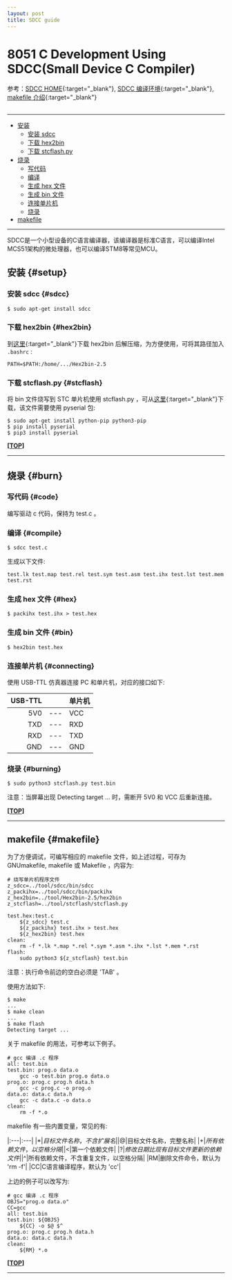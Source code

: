 ```yaml
---
layout: post
title: SDCC guide
---
```


# 8051 C Development Using SDCC(Small Device C Compiler)

参考：[SDCC HOME][ref1]{:target="_blank"}, [SDCC 编译环境][ref2]{:target="_blank"}, [makefile 介绍][ref3]{:target="_blank"}

[ref1]:http://sdcc.sourceforge.net/
[ref2]:https://www.cnblogs.com/zjutlitao/p/9292449.html
[ref3]:https://seisman.github.io/how-to-write-makefile/

<h2 id="top"></h2>

***

*   [安装](#setup)
    *   [安装 sdcc](#sdcc)
    *   [下载 hex2bin](#hex2bin)
    *   [下载 stcflash.py](#stcflash)
*   [烧录](#burn)
    *   [写代码](#code)
    *   [编译](#compile)
    *   [生成 hex 文件](#hex)
    *   [生成 bin 文件](#bin)
    *   [连接单片机](#connecting)
    *   [烧录](#burning)
*   [makefile](#makefile)

***

SDCC是一个小型设备的C语言编译器，该编译器是标准C语言，可以编译Intel MCS51架构的微处理器，也可以编译STM8等常见MCU。

## 安装 {#setup}

### 安装 sdcc {#sdcc}

    $ sudo apt-get install sdcc

### 下载 hex2bin {#hex2bin}

到[这里](http://sourceforge.net/projects/hex2bin/files/latest/download){:target="_blank"}下载 hex2bin 后解压缩，为方便使用，可将其路径加入 `.bashrc` :

    PATH=$PATH:/home/.../Hex2bin-2.5

### 下载 stcflash.py {#stcflash}

将 bin 文件烧写到 STC 单片机使用 stcflash.py ，可从[这里]( http://github.com/laborer/stcflash){:target="_blank"}下载，该文件需要使用 pyserial 包:

    $ sudo apt-get install python-pip python3-pip
    $ pip install pyserial
    $ pip3 install pyserial

**[[TOP](#top)]**

***

## 烧录 {#burn}

### 写代码 {#code}

编写驱动 c 代码，保持为 test.c 。

### 编译 {#compile}

    $ sdcc test.c

生成以下文件:

    test.lk test.map test.rel test.sym test.asm test.ihx test.lst test.mem test.rst

### 生成 hex 文件 {#hex}

    $ packihx test.ihx > test.hex

### 生成 bin 文件 {#bin}

    $ hex2bin test.hex

### 连接单片机 {#connecting}

使用 USB-TTL 仿真器连接 PC 和单片机，对应的接口如下:

|USB-TTL||单片机|
|---:|---|:---|
|5V0|---|VCC|
|TXD|---|RXD|
|RXD|---|TXD|
|GND|---|GND|


### 烧录 {#burning}

    $ sudo python3 stcflash.py test.bin

<div class="tip">注意：当屏幕出现 Detecting target ... 时，需断开 5V0 和 VCC 后重新连接。</div>

**[[TOP](#top)]**

***

## makefile {#makefile}

为了方便调试，可编写相应的 makefile 文件，如上述过程，可存为 GNUmakefile, makefile 或 Makefile ，内容为:

    # 烧写单片机程序文件
    z_sdcc=../tool/sdcc/bin/sdcc
    z_packihx=../tool/sdcc/bin/packihx
    z_hex2bin=../tool/Hex2bin-2.5/hex2bin
    z_stcflash=../tool/stcflash/stcflash.py

    test.hex:test.c
        ${z_sdcc} test.c
        ${z_packihx} test.ihx > test.hex
        ${z_hex2bin} test.hex
    clean:
        rm -f *.lk *.map *.rel *.sym *.asm *.ihx *.lst *.mem *.rst
    flash:
        sudo python3 ${z_stcflash} test.bin

<div class="tip">注意：执行命令前边的空白必须是 'TAB' 。</div>

使用方法如下:

    $ make
    ...
    $ make clean
    ...
    $ make flash
    Detecting target ...

关于 makefile 的用法，可参考以下例子。

    # gcc 编译 .c 程序
    all: test.bin
    test.bin: prog.o data.o
        gcc -o test.bin prog.o data.o
    prog.o: prog.c prog.h data.h
        gcc -c prog.c -o prog.o
    data.o: data.c data.h
        gcc -c data.c -o data.o
    clean:
        rm -f *.o

makefile 有一些内置变量，常见的有:

|:---|:---|
|$*|目标文件名称，不含扩展名|
|$@|目标文件名称，完整名称|
|$+|所有依赖文件，以空格分隔|
|$<|第一个依赖文件|
|$?|修改日期比现有目标文件更新的依赖文件|
|$^|所有依赖文件，不含重复文件，以空格分隔|
|RM|删除文件命令，默认为 'rm -f'|
|CC|C语言编译程序，默认为 'cc'|    


上边的例子可以改写为:

    # gcc 编译 .c 程序
    OBJS="prog.o data.o"
    CC=gcc
    all: test.bin
    test.bin: ${OBJS}
        ${CC} -o $@ $^
    prog.o: prog.c prog.h data.h
    data.o: data.c data.h
    clean:
        ${RM} *.o

**[[TOP](#top)]**

***
